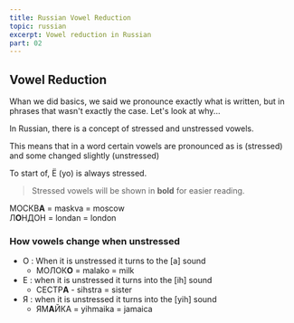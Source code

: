 ```yaml
---
title: Russian Vowel Reduction
topic: russian
excerpt: Vowel reduction in Russian
part: 02
---
```


## Vowel Reduction

Whan we did basics, we said we pronounce exactly what is written, but in phrases that wasn't exactly the case. Let's look at why...

In Russian, there is a concept of stressed and unstressed vowels.

This means that in a word certain vowels are pronounced as is (stressed) and some changed slightly (unstressed)

To start of, Ё (yo) is always stressed.

> Stressed vowels will be shown in **bold** for easier reading.

МОСКВ**А** = maskva = moscow  
Л**О**НДОН = londan = london

### How vowels change when unstressed

- О : When it is unstressed it turns to the [a] sound
  - МОЛОК**О** = malako = milk
- Е : when it is unstressed it turns into the [ih] sound
  - СЕСТР**А** - sihstra = sister
- Я : when it is unstressed it turns into the [yih] sound
  - ЯМ**А**ЙКА = yihmaika = jamaica
